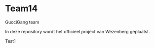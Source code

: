 # Team14
GucciGang team

In deze repository wordt het officieel project van Wezenberg geplaatst.

Test1
